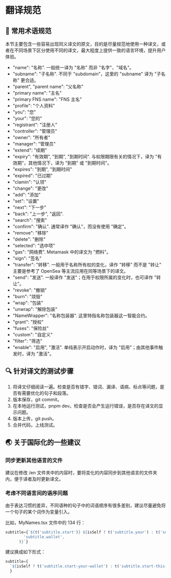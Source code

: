 # 翻译规范

## 📌 常用术语规范

本节主要包含一些容易出现同义译文的原文，目的是尽量规范地使用一种译文，或者在不同场景下区分使用不同的译文，最大程度上提供一致的语言环境，提升用户体验。

- "name": "名称". 一般统一译为 "名称" 而非 "名字"、"域名"。
- "subname": "子名称". 不同于 "subdomain"，这里的 "subname" 译为 "子名称" 更合适。
- "parent", "parent name": "父名称"
- "primary name": "主名"
- "primary FNS name": "FNS 主名"
- "profile": "个人资料"
- "you": "您"
- "your": "您的"
- "registrant": "注册人"
- "controller": "管理员"
- "owner": "所有者"
- "manager": "管理员"
- "extend": "续期"
- "expiry": "有效期", "到期", "到期时间". 与权限期限有关的情况下，译为 "有效期"，其他情况下，译为 "到期" 或 "到期时间"。
- "expires": "到期", "到期时间"
- "expired": "已过期"
- "clamin": "认领"
- "change": "更改"
- "add": "添加"
- "set": "设置"
- "next": "下一步"
- "back": "上一步", "返回".
- "search": "搜索"
- "confirm": "确认". 通常译作 "确认"，而没有使用 "确定"。
- "remove": "移除"
- "delete": "删除"
- "selected": "选中项"
- "gas": "网络费". Metamask 中的译文为 "燃料"。
- "sign": "签名"
- "transfer": "转移". 一般用于名称所有权的变化，译作 "转移" 而不是 "转让" 主要是参考了 OpenSea 等主流应用在同等场景下的译文。
- "send": "发送". 一般译作 "发送"；在用于权限所属的变化时，也可译作 "转让"。
- "revoke": "撤销"
- "burn": "烧毁"
- "wrap": "包装"
- "unwrap": "解除包装"
- "NameWrapper": "名称包装器". 这里特指名称包装器这一智能合约。
- "grant": "授权"
- "fuses": "保险丝"
- "custom": "自定义"
- "filter": "筛选"
- "enable": "启用", "激活". 单纯表示开启动作时，译为 "启用"；由其他事件触发时，译为 "激活"。

## 🔍 针对译文的测试步骤

1. 将译文仔细阅读一遍。检查是否有错字、错词、漏译、语病、标点等问题，是否有需要优化的句子和段落。
2. 版本保存，git commit。
3. 在本地运行测试，pnpm dev。检查是否会产生运行错误，是否存在译文的显示问题。
4. 版本上传，git push。
5. 合并代码，上线测试。

## 🌏 关于国际化的一些建议

### 同步更新其他语言的文件

建议在修改 /en 文件夹中的内容时，要将变化的内容同步到其他语言的文件夹内，便于译者及时更新译文。

### 考虑不同语言间的语序问题

由于表达习惯的差异，不同语种的句子中的词语顺序有很多差别，建议尽量避免将一个句子的某个词作为变量引入。

比如，MyNames.tsx 文件中的 134 行：

```ts
subtitle={`${t('subtitle.start')} ${isSelf ? t('subtitle.your') : t('subtitle.this')} ${t(
        'subtitle.wallet',
      )}`}
```

建议换成如下形式：

```ts
subtitle={
  `${isSelf ? t('subtitle.start-your-wallet') : t('subtitle.start-this-wallet')}`
  }
```
